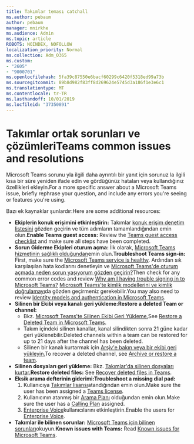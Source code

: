 ```yaml
---
title: Takımlar teması catchall
ms.author: pebaum
author: pebaum
manager: mnirkhe
ms.audience: Admin
ms.topic: article
ROBOTS: NOINDEX, NOFOLLOW
localization_priority: Normal
ms.collection: Adm_O365
ms.custom:
- "2605"
- "9000701"
ms.openlocfilehash: 5fa39c87550e6bacf60299c6420f5318ed99a73b
ms.sourcegitcommit: 89b8d982f83ff8d269624e5745d3a186f1e3e6c1
ms.translationtype: MT
ms.contentlocale: tr-TR
ms.lasthandoff: 10/01/2019
ms.locfileid: "37350891"
---
```

#   <a name="teams-common-issues-and-resolutions"></a><span data-ttu-id="8b85d-102">Takımlar ortak sorunları ve çözümleri</span><span class="sxs-lookup"><span data-stu-id="8b85d-102">Teams common issues and resolutions</span></span>

<span data-ttu-id="8b85d-103">Microsoft Teams sorunu yla ilgili daha ayrıntılı bir yanıt için sorunuz la ilgili kısa bir süre yeniden ifade edin ve gördüğünüz hataları veya kullandığınız özellikleri ekleyin.</span><span class="sxs-lookup"><span data-stu-id="8b85d-103">For a more specific answer about a Microsoft Teams issue, briefly rephrase your question, and include any errors you're seeing or features you're using.</span></span>

<span data-ttu-id="8b85d-104">Bazı ek kaynaklar şunlardır:</span><span class="sxs-lookup"><span data-stu-id="8b85d-104">Here are some additional resources:</span></span>

- <span data-ttu-id="8b85d-105">**Ekiplerin konuk erişimini etkinleştirin:** Takımlar [konuk erişim denetim listesini](https://docs.microsoft.com/microsoftteams/guest-access-checklist) gözden geçirin ve tüm adımların tamamlandığından emin olun.</span><span class="sxs-lookup"><span data-stu-id="8b85d-105">**Enable Teams guest access:** Review the [Teams guest access checklist](https://docs.microsoft.com/microsoftteams/guest-access-checklist) and make sure all steps have been completed.</span></span>
- <span data-ttu-id="8b85d-106">**Sorun Giderme Ekipleri oturum açma:** İlk olarak, [Microsoft Teams hizmetinin sağlıklı olduğundan](https://admin.microsoft.com/Adminportal/Home?source=applauncher#/servicehealth)emin olun.</span><span class="sxs-lookup"><span data-stu-id="8b85d-106">**Troubleshoot Teams sign-in:** First, make sure the [Microsoft Teams service is healthy](https://admin.microsoft.com/Adminportal/Home?source=applauncher#/servicehealth).</span></span> <span data-ttu-id="8b85d-107">Ardından sık karşılaşılan hata kodlarını denetleyin ve [Microsoft Teams'de oturum açmada neden sorun yaşıyorum gözden geçirin?](https://support.office.com/article/a02f683b-61a3-4008-9447-ee60c5593b0f)</span><span class="sxs-lookup"><span data-stu-id="8b85d-107">Then check for any common error codes and review [Why am I having trouble signing in to Microsoft Teams?](https://support.office.com/article/a02f683b-61a3-4008-9447-ee60c5593b0f)</span></span>  <span data-ttu-id="8b85d-108">[Microsoft Teams'te kimlik modellerini ve kimlik doğrulamayı](https://docs.microsoft.com/MicrosoftTeams/identify-models-authentication)da gözden geçirmeniz gerekebilir.</span><span class="sxs-lookup"><span data-stu-id="8b85d-108">You may also need to review [Identity models and authentication in Microsoft Teams](https://docs.microsoft.com/MicrosoftTeams/identify-models-authentication).</span></span>
- <span data-ttu-id="8b85d-109">**Silinen bir Ekibi veya kanalı geri yükleme:**</span><span class="sxs-lookup"><span data-stu-id="8b85d-109">**Restore a deleted Team or channel:**</span></span> 
    - <span data-ttu-id="8b85d-110">Bkz. [Microsoft Teams'te Silinen Ekibi Geri Yükleme.](https://blogs.technet.microsoft.com/skypehybridguy/2017/07/23/restoring-a-deleted-team-in-microsoft-teams/)</span><span class="sxs-lookup"><span data-stu-id="8b85d-110">See [Restore a Deleted Team in Microsoft Teams](https://blogs.technet.microsoft.com/skypehybridguy/2017/07/23/restoring-a-deleted-team-in-microsoft-teams/).</span></span>
    - <span data-ttu-id="8b85d-111">Takım içindeki silinen kanallar, kanal silindikten sonra 21 güne kadar geri yüklenebilir.</span><span class="sxs-lookup"><span data-stu-id="8b85d-111">Deleted channels within a team can be restored for up to 21 days after the channel has been deleted.</span></span> 
    - <span data-ttu-id="8b85d-112">Silinen bir kanalı kurtarmak için [Arşiv'e bakın veya bir ekibi geri yükleyin.](https://support.office.com/article/archive-or-restore-a-team-dc161cfd-b328-440f-974b-5da5bd98b5a7)</span><span class="sxs-lookup"><span data-stu-id="8b85d-112">To recover a deleted channel, see [Archive or restore a team](https://support.office.com/article/archive-or-restore-a-team-dc161cfd-b328-440f-974b-5da5bd98b5a7).</span></span>
- <span data-ttu-id="8b85d-113">**Silinen dosyaları geri yükleme:** Bkz. [Takımlar'da silinen dosyaları kurtar.](https://support.office.com/article/recover-deleted-files-in-teams-a591d771-89a6-49e2-ab7e-271936fe3c4e)</span><span class="sxs-lookup"><span data-stu-id="8b85d-113">**Restore deleted files:** See [Recover deleted files in Teams](https://support.office.com/article/recover-deleted-files-in-teams-a591d771-89a6-49e2-ab7e-271936fe3c4e).</span></span>
- <span data-ttu-id="8b85d-114">**Eksik arama defterinin giderimi:**</span><span class="sxs-lookup"><span data-stu-id="8b85d-114">**Troubleshoot a missing dial pad:**</span></span>  
    1. <span data-ttu-id="8b85d-115">Kullanıcıya [Takımlar lisansı](https://docs.microsoft.com/MicrosoftTeams/assign-teams-licenses)atandığından emin olun.</span><span class="sxs-lookup"><span data-stu-id="8b85d-115">Make sure the user has been assigned a [Teams license](https://docs.microsoft.com/MicrosoftTeams/assign-teams-licenses).</span></span>
    2. <span data-ttu-id="8b85d-116">Kullanıcının atanmış bir [Arama Planı](https://docs.microsoft.com/MicrosoftTeams/calling-plan-landing-page) olduğundan emin olun.</span><span class="sxs-lookup"><span data-stu-id="8b85d-116">Make sure the user has a [Calling Plan](https://docs.microsoft.com/MicrosoftTeams/calling-plan-landing-page) assigned.</span></span>
    3. <span data-ttu-id="8b85d-117">[Enterprise Voice](https://docs.microsoft.com/en-us/skypeforbusiness/skype-for-business-hybrid-solutions/plan-your-phone-system-cloud-pbx-solution/enable-users-for-enterprise-voice-online-and-phone-system-voicemail#to-enable-your-users-for-phone-system-in-office-365-voice-and-voicemail)kullanıcılarını etkinleştirin.</span><span class="sxs-lookup"><span data-stu-id="8b85d-117">Enable the users for [Enterprise Voice](https://docs.microsoft.com/en-us/skypeforbusiness/skype-for-business-hybrid-solutions/plan-your-phone-system-cloud-pbx-solution/enable-users-for-enterprise-voice-online-and-phone-system-voicemail#to-enable-your-users-for-phone-system-in-office-365-voice-and-voicemail).</span></span>
- <span data-ttu-id="8b85d-118">**Takımlar ile bilinen sorunlar:** [Microsoft Teams için bilinen sorunları](https://docs.microsoft.com/microsoftteams/known-issues)okuyun.</span><span class="sxs-lookup"><span data-stu-id="8b85d-118">**Known issues with Teams:** Read [Known issues for Microsoft Teams](https://docs.microsoft.com/microsoftteams/known-issues).</span></span>